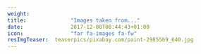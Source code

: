 ```yaml
---
weight:             
title:              "Images taken from..."
date:               2017-12-08T08:44:43+01:00
icon:               "far fa-images fa-fw"
resImgTeaser:  teaserpics/pixabay.com/paint-2985569_640.jpg
---
```


